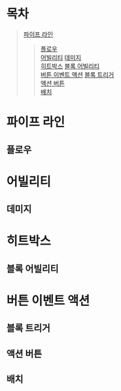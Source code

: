```
```
# 목차
> [파이프 라인](#)
>  >[플로우](#)   
> [어빌리티](#)
>  >[데미지](#)   
> [히트박스](#)
>  >[블록 어빌리티](#)   
>[버튼 이벤트 액션](#)
>  >[블록 트리거](#)   
>  >[액션 버튼](#)   
  >>[배치](#)   

# 파이프 라인
  ## 플로우
# 어빌리티
  ## 데미지
# 히트박스
  ## 블록 어빌리티
# 버튼 이벤트 액션
  ## 블록 트리거
  ## 액션 버튼
  ## 배치

